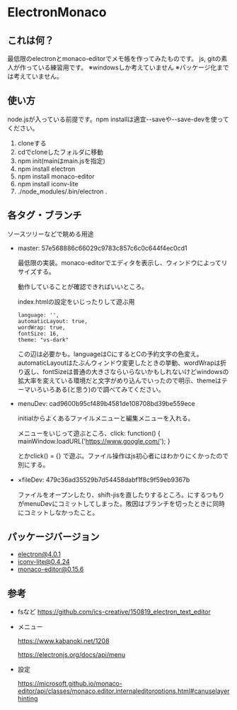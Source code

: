 # ElectronMonaco
## これは何？
最低限のelectronとmonaco-editorでメモ帳を作ってみたものです。
js, gitの素人が作っている練習用です。
※windowsしか考えていません
※パッケージ化までは考えていません。

## 使い方
node.jsが入っている前提です。npm installは適宜--saveや--save-devを使ってください。
1. cloneする
2. cdでcloneしたフォルダに移動
3. npm init(mainはmain.jsを指定)
4. npm install electron
5. npm install monaco-editor
6. npm install iconv-lite
7. ./node_modules/.bin/electron .

## 各タグ・ブランチ
ソースツリーなどで眺める用途

* master: 57e568886c66029c9783c857c6c0c644f4ec0cd1

  最低限の実装。monaco-editorでエディタを表示し、ウィンドウによってリサイズする。

  動作していることが確認できればいいところ。

  index.htmlの設定をいじったりして遊ぶ用

  ```
  language: '',
  automaticLayout: true,
  wordWrap: true,
  fontSize: 16,
  theme: "vs-dark"
  ```

  この辺は必要かも。languageはCにするとCの予約文字の色変え。automaticLayoutはたぶんウィンドウ変更したときの挙動、wordWrapは折り返し、fontSizeは普通の大きさならいらないかもしれないけどwindowsの拡大率を変えている環境だと文字がめり込んでいったので明示、themeはテーマいろいろある(と思う)ので調べてみてください。

* menuDev: cad9600b95cf489b4581de108708bd39be559ece

    initialからよくあるファイルメニューと編集メニューを入れる。

    メニューをいじって遊ぶところ、click: function() { mainWindow.loadURL('https://www.google.com/'); }

    とかclick() = {} で遊ぶ。ファイル操作はjs初心者にはわかりにくかったので別にする。

* ×fileDev: 479c36ad35529b7d54458dabf1f8c9f59eb9367b　

  ファイルをオープンしたり、shift-jisを直したりするところ。にするつもりがmenuDevにコミットしてしまった。敗因はブランチを切ったときに同時にコミットしなかったこと。

## パッケージバージョン

* electron@4.0.1
* iconv-lite@0.4.24
* monaco-editor@0.15.6


## 参考
* fsなど
  https://github.com/ics-creative/150819_electron_text_editor

* メニュー

  https://www.kabanoki.net/1208

  https://electronjs.org/docs/api/menu

* 設定

  https://microsoft.github.io/monaco-editor/api/classes/monaco.editor.internaleditoroptions.html#canuselayerhinting

